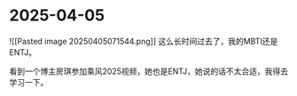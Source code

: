 # 2025-04-05

![[Pasted image 20250405071544.png]]
这么长时间过去了，我的MBTI还是ENTJ。

看到一个博主房琪参加乘风2025视频，她也是ENTJ，她说的话不太合适，我得去学习一下。